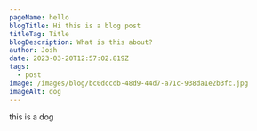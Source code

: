 ```yaml
---
pageName: hello
blogTitle: Hi this is a blog post
titleTag: Title
blogDescription: What is this about?
author: Josh
date: 2023-03-20T12:57:02.819Z
tags:
  - post
image: /images/blog/bc0dccdb-48d9-44d7-a71c-938da1e2b3fc.jpg
imageAlt: dog
---
```

t﻿his is a dog